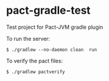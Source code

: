 # pact-gradle-test
Test project for Pact-JVM gradle plugin

To run the server:

    $ ./gradlew --no-daemon clean  run

To verify the pact files:

    $ ./gradlew pactverify

